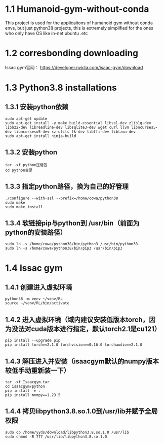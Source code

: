 # 1.1 Humanoid-gym-without-conda
This project is used for the applicaitons of humanoid gym without conda envs, but just python38 projects, this is extremely simplified for the ones who only have OS like in-net ubuntu .etc
# 1.2 corresbonding downloading
Issac gym官网：
https://developer.nvidia.com/isaac-gym/download

# 1.3 Python3.8 installations
## 1.3.1 安装python依赖
```
sudo apt-get update
sudo apt-get install -y make build-essential libssl-dev zlib1g-dev libbz2-dev libreadline-dev libsqlite3-dev wget curl llvm libncurses5-dev libncursesw5-dev xz-utils tk-dev libffi-dev liblzma-dev
sudo apt-get install ninja-build
```
## 1.3.2 安装python
```
tar -xf python压缩包
cd python目录
```
## 1.3.3 指定python路径，换为自己的好管理
```
./configure --with-ssl --prefix=/home/cowa/python38
sudo make
sudo make install 
```
## 1.3.4 软链接pip与python到 /usr/bin（前面为python的安装路径）
```
sudo ln -s /home/cowa/python38/bin/python3 /usr/bin/python38
sudo ln -s /home/cowa/python38/bin/pip3 /usr/bin/pip3
```

# 1.4 Issac gym 
## 1.4.1 创建进入虚拟环境
```
python38 -m venv ~/venv/RL
source ~/venv/RL/bin/activate
```
## 1.4.2 进入虚拟环境（域内建议安装低版本torch，因为没法对cuda版本进行指定，默认torch2.1是cu121）
```
pip install --upgrade pip
pip install torch==2.1.0 torchvision==0.16.0 torchaudio==2.1.0
```
## 1.4.3 解压进入并安装（isaacgym默认的numpy版本较低手动重新装一下）
```
tar -xf Isaacgym.tar
cd isaacgym/python
pip install -e .
pip install numpy==1.23.5
```
## 1.4.4 拷贝libpython3.8.so.1.0到/usr/lib并赋予全局权限
```
sudo cp /home/yyds/download/libpython3.8.so.1.0 /usr/lib
sudo chmod -R 777 /usr/lib/libpython3.8.so.1.0
```
